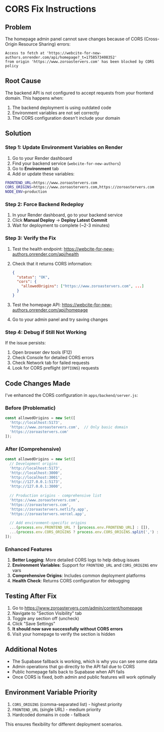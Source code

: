 # CORS Fix Instructions

## Problem

The homepage admin panel cannot save changes because of CORS (Cross-Origin Resource Sharing) errors:

```
Access to fetch at 'https://webcite-for-new-authors.onrender.com/api/homepage?_t=1758573408352' 
from origin 'https://www.zoroastervers.com' has been blocked by CORS policy
```

## Root Cause

The backend API is not configured to accept requests from your frontend domain. This happens when:

1. The backend deployment is using outdated code
2. Environment variables are not set correctly
3. The CORS configuration doesn't include your domain

## Solution

### Step 1: Update Environment Variables on Render

1. Go to your Render dashboard
2. Find your backend service (`webcite-for-new-authors`)
3. Go to **Environment** tab
4. Add or update these variables:

```bash
FRONTEND_URL=https://www.zoroastervers.com
CORS_ORIGINS=https://www.zoroastervers.com,https://zoroastervers.com
NODE_ENV=production
```

### Step 2: Force Backend Redeploy

1. In your Render dashboard, go to your backend service
2. Click **Manual Deploy** → **Deploy Latest Commit**
3. Wait for deployment to complete (~2-3 minutes)

### Step 3: Verify the Fix

1. Test the health endpoint: https://webcite-for-new-authors.onrender.com/api/health
2. Check that it returns CORS information:
   ```json
   {
     "status": "OK",
     "cors": {
       "allowedOrigins": ["https://www.zoroastervers.com", ...]
     }
   }
   ```

3. Test the homepage API: https://webcite-for-new-authors.onrender.com/api/homepage
4. Go to your admin panel and try saving changes

### Step 4: Debug if Still Not Working

If the issue persists:

1. Open browser dev tools (F12)
2. Check Console for detailed CORS errors
3. Check Network tab for failed requests
4. Look for CORS preflight (`OPTIONS`) requests

## Code Changes Made

I've enhanced the CORS configuration in `apps/backend/server.js`:

### Before (Problematic)
```javascript
const allowedOrigins = new Set([
  'http://localhost:5173',
  'https://www.zoroastervers.com',  // Only basic domain
  'https://zoroastervers.com'
]);
```

### After (Comprehensive)
```javascript
const allowedOrigins = new Set([
  // Development origins
  'http://localhost:5173',
  'http://localhost:3000',
  'http://localhost:3001',
  'http://127.0.0.1:5173',
  'http://127.0.0.1:3000',
  
  // Production origins - comprehensive list
  'https://www.zoroastervers.com',
  'https://zoroastervers.com',
  'https://zoroastervers.netlify.app',
  'https://zoroastervers.vercel.app',
  
  // Add environment-specific origins
  ...(process.env.FRONTEND_URL ? [process.env.FRONTEND_URL] : []),
  ...(process.env.CORS_ORIGINS ? process.env.CORS_ORIGINS.split(',') : [])
]);
```

### Enhanced Features

1. **Better Logging**: More detailed CORS logs to help debug issues
2. **Environment Variables**: Support for `FRONTEND_URL` and `CORS_ORIGINS` env vars
3. **Comprehensive Origins**: Includes common deployment platforms
4. **Health Check**: Returns CORS configuration for debugging

## Testing After Fix

1. Go to https://www.zoroastervers.com/admin/content/homepage
2. Navigate to "Section Visibility" tab
3. Toggle any section off (uncheck)
4. Click "Save Settings"
5. **It should now save successfully without CORS errors**
6. Visit your homepage to verify the section is hidden

## Additional Notes

- The Supabase fallback is working, which is why you can see some data
- Admin operations that go directly to the API fail due to CORS
- Public homepage falls back to Supabase when API fails
- Once CORS is fixed, both admin and public features will work optimally

## Environment Variable Priority

1. `CORS_ORIGINS` (comma-separated list) - highest priority
2. `FRONTEND_URL` (single URL) - medium priority  
3. Hardcoded domains in code - fallback

This ensures flexibility for different deployment scenarios.